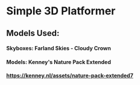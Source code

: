 # Simple 3D Platformer

## Models Used:
#### Skyboxes: Farland Skies - Cloudy Crown
#### Models: Kenney's Nature Pack Extended
#### https://kenney.nl/assets/nature-pack-extended7